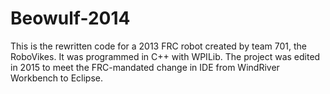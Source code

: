# Beowulf-2014

This is the rewritten code for a 2013 FRC robot created by team 701, the RoboVikes. It was programmed in C++ with WPILib. The project was edited in 2015 to meet the FRC-mandated change in IDE from WindRiver Workbench to Eclipse.
